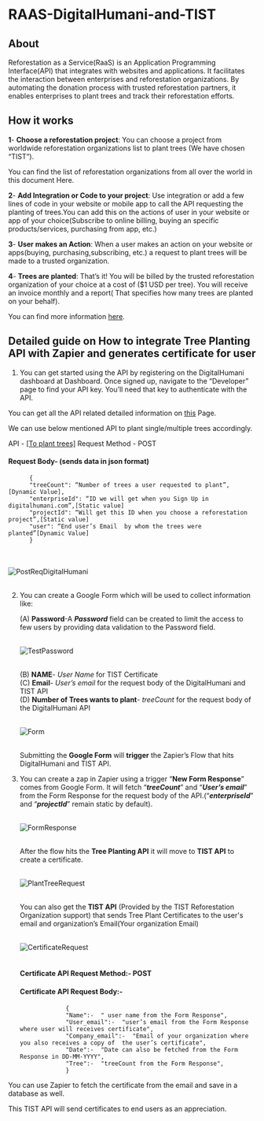 # RAAS-DigitalHumani-and-TIST


## About

Reforestation as a Service(RaaS) is an Application Programming Interface(API) that integrates with websites and applications. It facilitates the interaction between enterprises and reforestation organizations.
By automating the donation process with trusted reforestation partners, it enables enterprises to plant trees and track their reforestation efforts.

## How it works

**1**- **Choose a reforestation project**: You can choose a project from worldwide reforestation organizations list to plant trees (We have chosen “TIST”).

You can find the list of reforestation organizations from all over the world in this document  Here.

**2**- **Add Integration or Code to your project**: Use integration or add a few lines of code in your website or mobile app to call the API requesting the planting of trees.You can add this on the actions of user  in your website or app of your choice(Subscribe to online billing, buying an specific products/services, purchasing from app, etc.)

**3**- **User makes an Action**: When a user makes an action on your website or apps(buying, purchasing,subscribing, etc.) a request to plant trees will be made to a trusted organization.

**4**- **Trees are planted**: That’s it! You will be billed by the trusted reforestation organization of your choice at a cost of ($1 USD per tree). You will receive an invoice monthly and a report( That specifies how many trees are planted on your behalf).

You can find more information [here](https://www.digitalhumani.com/). 

## Detailed guide on How to integrate Tree Planting API with Zapier and generates certificate for user

1. You can get started using the API by registering on the DigitalHumani dashboard at Dashboard. Once signed up, navigate to the “Developer” page to find your API key. You’ll need that key to authenticate with the API.  

You can get all the API related detailed information on [this](https://docs.digitalhumani.com/) Page.  

We can use below mentioned API to plant single/multiple trees accordingly.

API - [[To plant trees]](https://api.digitalhumani.com/tree)
Request Method - POST  

#### Request Body- (sends data in json format)  
          {  
	      "treeCount": “Number of trees a user requested to plant”,[Dynamic Value],  
	      "enterpriseId": “ID we will get when you Sign Up in digitalhumani.com”,[Static value]  
	      "projectId": “Will get this ID when you choose a reforestation project”,[Static value]  
	      "user": “End user’s Email  by whom the trees were planted”[Dynamic Value]  
	      }  
	      
<br><br>![PostReqDigitalHumani](https://user-images.githubusercontent.com/47526754/208604980-13c5a859-a065-41e4-a162-0f92f6911dfe.png)<br><br>




2. You can create a Google Form which will be used to collect information like:

    (A) **Password**-A _**Password**_ field can be created to limit the access to few users by providing data validation to the Password field.</br></br>



  	![TestPassword](https://user-images.githubusercontent.com/47526754/208227944-74f9c39e-dec3-472d-9afd-1c08c987a308.png)</br></br>





    (B) **NAME**- _User Name_ for TIST Certificate</br>
    (C) **Email**- _User’s email_ for the request body of the DigitalHumani and TIST API</br>
    (D) **Number of Trees wants to plant**- _treeCount_ for the request body of the DigitalHumani API</br></br>



	![Form](https://user-images.githubusercontent.com/47526754/208227955-2c61c13e-9eea-41e3-90db-2273cfe7818a.png)</br></br>




	Submitting the **Google Form** will **trigger** the Zapier’s Flow that hits DigitalHumani and TIST API.



3. You can create a zap in Zapier using a trigger “**New Form Response**” comes from Google Form. It will fetch “_**treeCount**_” and “_**User’s email**_” from the Form Response for the request body of the API.(“_**enterpriseId**_” and “_**projectId**_” remain static by default).</br></br>


	![FormResponse](https://user-images.githubusercontent.com/47526754/208227956-a49b96d8-9ce0-4729-b856-16a3593a3891.png)</br></br>

    After the flow hits the **Tree Planting API** it will move to **TIST API** to create a certificate.</br></br>
 
	![PlantTreeRequest](https://user-images.githubusercontent.com/47526754/208227957-5c90658e-f548-4edb-bf60-a5d0eea3cc84.png)</br></br>

    You can also get the **TIST API** (Provided by the TIST Reforestation Organization support) that sends Tree Plant Certificates to the user's email and organization’s Email(Your organization Email) </br></br>

	![CertificateRequest](https://user-images.githubusercontent.com/47526754/208227951-c801bc48-9bca-4768-a662-5ffcd95cc723.png)</br></br>

	#### Certificate API Request Method:- **POST**
	
	#### Certificate API Request Body:-    
					{  
	 				"Name":-  " user name from the Form Response",  
  	 				"User_email":-  "user’s email from the Form Response where user will receives certificate",   
   	 				"Company_email":-  "Email of your organization where you also receives a copy of  the user’s certificate",   
   	 				"Date":-  "Date can also be fetched from the Form Response in DD-MM-YYYY",   
   	 				"Tree":-  "treeCount from the Form Response",    
					}
	 
			 

You can use Zapier to fetch the certificate from the email and save in a database as well.

This TIST API will send certificates to end users as an appreciation.
